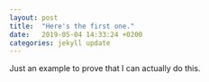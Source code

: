 ```yaml
---
layout: post
title:  "Here's the first one."
date:   2019-05-04 14:33:24 +0200
categories: jekyll update
---
```

Just an example to prove that I can actually do this.

